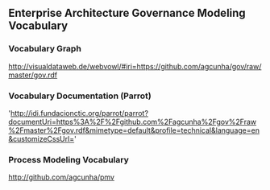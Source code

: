 Enterprise Architecture Governance Modeling Vocabulary
-------------

### Vocabulary Graph
http://visualdataweb.de/webvowl/#iri=https://github.com/agcunha/gov/raw/master/gov.rdf

### Vocabulary Documentation (Parrot)
'http://idi.fundacionctic.org/parrot/parrot?documentUri=https%3A%2F%2Fgithub.com%2Fagcunha%2Fgov%2Fraw%2Fmaster%2Fgov.rdf&mimetype=default&profile=technical&language=en&customizeCssUrl='

### Process Modeling Vocabulary
http://github.com/agcunha/pmv
